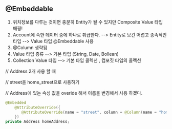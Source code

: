 ## @Embeddable

1. 위치정보를 다루는 것이면 충분히 Entity가 될 수 있지만 Composite Value 타입 매핑!
2. Account에 속한 데이터 중에 하나로 취급한다. --> Entity로 보긴 어렵고 종속적인 타입 --> Value 타입 @Embeddable 사용
3. @Column 생략됨
4. Value 타입 종류 --> 기본 타입 (String, Date, Bollean)
5. Collection Value 타입 --> 기본 타입 콜렉션 , 컴포짓 타입의 콜렉션

// Address 2개 사용 할 때

// street을 home_street으로 사용하기

// Address에 있는 속성 값을 overide 해서 이름을 변경해서 사용 하겠다.

```java
@Embedded
    @AttributeOverride({
       @AttributeOverride(name = "street", column = @Column(name = "home_street")
    })
private Address homeAddress;
```
